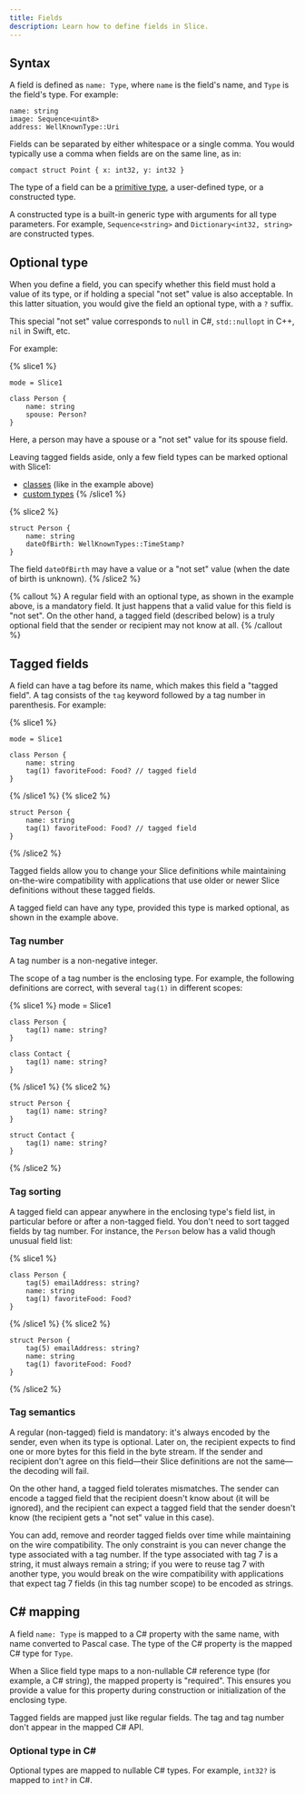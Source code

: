 ```yaml
---
title: Fields
description: Learn how to define fields in Slice.
---
```


## Syntax

A field is defined as `name: Type`, where `name` is the field's name, and `Type` is the field's type. For example:

```slice
name: string
image: Sequence<uint8>
address: WellKnownType::Uri
```

Fields can be separated by either whitespace or a single comma. You would typically use a comma when fields are on the
same line, as in:

```slice
compact struct Point { x: int32, y: int32 }
```

The type of a field can be a [primitive type](primitive-types), a user-defined type, or a constructed type.

A constructed type is a built-in generic type with arguments for all type parameters. For example, `Sequence<string>`
and `Dictionary<int32, string>` are constructed types.

## Optional type

When you define a field, you can specify whether this field must hold a value of its type, or if holding a special "not
set" value is also acceptable. In this latter situation, you would give the field an optional type, with a `?` suffix.

This special "not set" value corresponds to `null` in C#, `std::nullopt` in C++, `nil` in Swift, etc.

For example:

{% slice1 %}

```slice
mode = Slice1

class Person {
    name: string
    spouse: Person?
}
```

Here, a person may have a spouse or a "not set" value for its spouse field.

Leaving tagged fields aside, only a few field types can be marked optional with Slice1:

- [classes](class-types) (like in the example above)
- [custom types](custom-types)
{% /slice1 %}

{% slice2 %}

```slice
struct Person {
    name: string
    dateOfBirth: WellKnownTypes::TimeStamp?
}
```

The field `dateOfBirth` may have a value or a "not set" value (when the date of birth is unknown).
{% /slice2 %}

{% callout %}
A regular field with an optional type, as shown in the example above, is a mandatory field. It just happens that a valid
value for this field is "not set". On the other hand, a tagged field (described below) is a truly optional field that
the sender or recipient may not know at all.
{% /callout %}

## Tagged fields

A field can have a tag before its name, which makes this field a "tagged field". A tag consists of the `tag` keyword
followed by a tag number in parenthesis. For example:

{% slice1 %}

```slice
mode = Slice1

class Person {
    name: string
    tag(1) favoriteFood: Food? // tagged field
}
```

{% /slice1 %}
{% slice2 %}

```slice
struct Person {
    name: string
    tag(1) favoriteFood: Food? // tagged field
}
```

{% /slice2 %}

Tagged fields allow you to change your Slice definitions while maintaining on-the-wire compatibility with applications
that use older or newer Slice definitions without these tagged fields.

A tagged field can have any type, provided this type is marked optional, as shown in the example above.

### Tag number

A tag number is a non-negative integer.

The scope of a tag number is the enclosing type. For example, the following definitions are correct, with several
`tag(1)` in different scopes:

{% slice1 %}
mode = Slice1

```slice
class Person {
    tag(1) name: string?
}

class Contact {
    tag(1) name: string?
}
```

{% /slice1 %}
{% slice2 %}

```slice
struct Person {
    tag(1) name: string?
}

struct Contact {
    tag(1) name: string?
}
```

{% /slice2 %}

### Tag sorting

A tagged field can appear anywhere in the enclosing type's field list, in particular before or after a non-tagged field.
You don't need to sort tagged fields by tag number. For instance, the `Person` below has a valid though unusual field
list:

{% slice1 %}

```slice
class Person {
    tag(5) emailAddress: string?
    name: string
    tag(1) favoriteFood: Food?
}
```

{% /slice1 %}
{% slice2 %}

```slice
struct Person {
    tag(5) emailAddress: string?
    name: string
    tag(1) favoriteFood: Food?
}
```

{% /slice2 %}

### Tag semantics

A regular (non-tagged) field is mandatory: it's always encoded by the sender, even when its type is optional. Later on,
the recipient expects to find one or more bytes for this field in the byte stream. If the sender and recipient don't
agree on this field—their Slice definitions are not the same—the decoding will fail.

On the other hand, a tagged field tolerates mismatches. The sender can encode a tagged field that the recipient doesn't
know about (it will be ignored), and the recipient can expect a tagged field that the sender doesn't know (the recipient
gets a "not set" value in this case).

You can add, remove and reorder tagged fields over time while maintaining on the wire compatibility. The only constraint
is you can never change the type associated with a tag number. If the type associated with tag 7 is a string, it must
always remain a string; if you were to reuse tag 7 with another type, you would break on the wire compatibility with
applications that expect tag 7 fields (in this tag number scope) to be encoded as strings.

## C# mapping

A field `name: Type` is mapped to a C# property with the same name, with name converted to Pascal case. The type of the
C# property is the mapped C# type for `Type`.

When a Slice field type maps to a non-nullable C# reference type (for example, a C# string), the mapped property is
"required". This ensures you provide a value for this property during construction or initialization of the enclosing
type.

Tagged fields are mapped just like regular fields. The tag and tag number don't appear in the mapped C# API.

### Optional type in C\#

Optional types are mapped to nullable C# types. For example, `int32?` is mapped to `int?` in C#.
